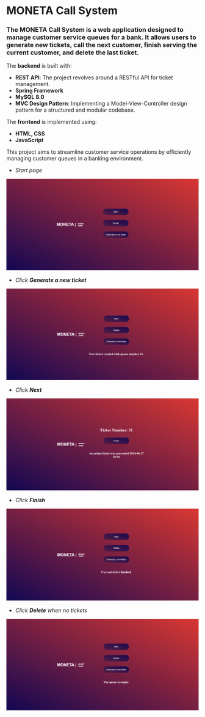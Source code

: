 # MONETA Call System
### The MONETA Call System is a web application designed to manage customer service queues for a bank. It allows users to generate new tickets, call the next customer, finish serving the current customer, and delete the last ticket. 

The **backend** is built with:
- **REST API**: The project revolves around a RESTful API for ticket management.
- **Spring Framework**
- **MySQL 8.0**
- **MVC Design Pattern**: Implementing a Model-View-Controller design pattern for a structured and modular codebase.

The **frontend** is implemented using:
- **HTML, CSS**
- **JavaScript** 

This project aims to streamline customer service operations by efficiently managing customer queues in a banking environment.

- *Start page*

![img.png](src/main/resources/static/imgs/img.png)

- *Click* ***Generate a new ticket***

![img_1.png](src/main/resources/static/imgs/img_1.png)

- *Click* ***Next***

![img_2.png](src/main/resources/static/imgs/img_2.png)

- *Click* ***Finish***

![img_3.png](src/main/resources/static/imgs/img_3.png)

- *Click* ***Delete*** *when no tickets*

![img_5.png](src/main/resources/static/imgs/img_5.png)



